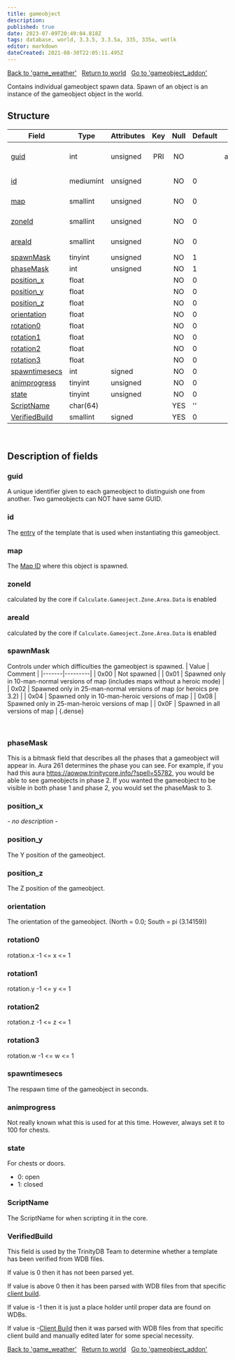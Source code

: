 ```yaml
---
title: gameobject
description:
published: true
date: 2023-07-09T20:49:04.818Z
tags: database, world, 3.3.5, 3.3.5a, 335, 335a, wotlk
editor: markdown
dateCreated: 2021-08-30T22:05:11.495Z
---
```


<a href="https://trinitycore.info/en/database/335/world/game_weather" class="mt-5 v-btn v-btn--depressed v-btn--flat v-btn--outlined theme--light v-size--default darkblue--text text--lighten-3"><span class="v-btn__content"><i aria-hidden="true" class="v-icon notranslate v-icon--left mdi mdi-arrow-left theme--light"></i><span>Back to 'game_weather'</span></span></a>&nbsp;&nbsp;&nbsp;<a href="https://trinitycore.info/en/database/335/world/home" class="mt-5 v-btn v-btn--depressed v-btn--flat v-btn--outlined theme--light v-size--default darkblue--text text--lighten-3"><span class="v-btn__content"><i aria-hidden="true" class="v-icon notranslate v-icon--left mdi mdi-home-outline theme--light"></i><span>Return to world</span></span></a>&nbsp;&nbsp;&nbsp;<a href="https://trinitycore.info/en/database/335/world/gameobject_addon" class="mt-5 v-btn v-btn--depressed v-btn--flat v-btn--outlined theme--light v-size--default darkblue--text text--lighten-3"><span class="v-btn__content"><span>Go to 'gameobject_addon'</span><i aria-hidden="true" class="v-icon notranslate v-icon--right mdi mdi-arrow-right theme--light"></i></span></a>

Contains individual gameobject spawn data. Spawn of an object is an instance of the gameobject object in the world.

## Structure

| Field | Type | Attributes | Key | Null | Default | Extra | Comment |
| --- | --- | --- | :---: | :---: | --- | --- | --- |
| [guid](#guid) | int | unsigned | PRI | NO |  | auto_increment | Global Unique Identifier |
| [id](#id) | mediumint | unsigned |  | NO | 0 |  | Gameobject Identifier |
| [map](#map) | smallint | unsigned |  | NO | 0 |  | Map Identifier |
| [zoneId](#zoneid) | smallint | unsigned |  | NO | 0 |  | Zone Identifier |
| [areaId](#areaid) | smallint | unsigned |  | NO | 0 |  | Area Identifier |
| [spawnMask](#spawnmask) | tinyint | unsigned |  | NO | 1 |  |  |
| [phaseMask](#phasemask) | int | unsigned |  | NO | 1 |  |  |
| [position_x](#position_x) | float |  |  | NO | 0 |  |  |
| [position_y](#position_y) | float |  |  | NO | 0 |  |  |
| [position_z](#position_z) | float |  |  | NO | 0 |  |  |
| [orientation](#orientation) | float |  |  | NO | 0 |  |  |
| [rotation0](#rotation0) | float |  |  | NO | 0 |  |  |
| [rotation1](#rotation1) | float |  |  | NO | 0 |  |  |
| [rotation2](#rotation2) | float |  |  | NO | 0 |  |  |
| [rotation3](#rotation3) | float |  |  | NO | 0 |  |  |
| [spawntimesecs](#spawntimesecs) | int | signed |  | NO | 0 |  |  |
| [animprogress](#animprogress) | tinyint | unsigned |  | NO | 0 |  |  |
| [state](#state) | tinyint | unsigned |  | NO | 0 |  |  |
| [ScriptName](#scriptname) | char(64) |  |  | YES | '' |  |  |
| [VerifiedBuild](#verifiedbuild) | smallint | signed |  | YES | 0 |  |  |
&nbsp;
## Description of fields

### guid
A unique identifier given to each gameobject to distinguish one from another. Two gameobjects can NOT have same GUID.
&nbsp;

### id
The [entry](../world/gameobject_template#entry) of the template that is used when instantiating this gameobject.
&nbsp;

### map
The [Map ID](/files/DBC/335/map#id) where this object is spawned.
&nbsp;

### zoneId
calculated by the core if `Calculate.Gameoject.Zone.Area.Data` is enabled
&nbsp;

### areaId
calculated by the core if `Calculate.Gameoject.Zone.Area.Data` is enabled
&nbsp;

### spawnMask
Controls under which difficulties the gameobject is spawned.
| Value | Comment |
|-------|---------|
| 0x00 | Not spawned |
| 0x01 | Spawned only in 10-man-normal versions of map (includes maps without a heroic mode) |
| 0x02 | Spawned only in 25-man-normal versions of map (or heroics pre 3.2) |
| 0x04 | Spawned only in 10-man-heroic versions of map |
| 0x08 | Spawned only in 25-man-heroic versions of map |
| 0x0F | Spawned in all versions of map |
{.dense}

&nbsp;

### phaseMask
This is a bitmask field that describes all the phases that a gameobject will appear in. Aura 261 determines the phase you can see. For example, if you had this aura https://aowow.trinitycore.info/?spell=55782, you would be able to see gameobjects in phase 2. If you wanted the gameobject to be visible in both phase 1 and phase 2, you would set the phaseMask to 3.
&nbsp;

### position_x
*- no description -*
&nbsp;

### position_y
The Y position of the gameobject.
&nbsp;

### position_z
The Z position of the gameobject.
&nbsp;

### orientation
The orientation of the gameobject. (North = 0.0; South = pi (3.14159))
&nbsp;

### rotation0
rotation.x
-1 <= x <= 1
&nbsp;

### rotation1
rotation.y
-1 <= y <= 1
&nbsp;

### rotation2
rotation.z
-1 <= z <= 1
&nbsp;

### rotation3
rotation.w
-1 <= w <= 1
&nbsp;

### spawntimesecs
The respawn time of the gameobject in seconds.
&nbsp;

### animprogress
Not really known what this is used for at this time. However, always set it to 100 for chests.
&nbsp;

### state
For chests or doors.
* 0: open
* 1: closed
&nbsp;

### ScriptName
The ScriptName for when scripting it in the core.
&nbsp;

### VerifiedBuild
This field is used by the TrinityDB Team to determine whether a template has been verified from WDB files.

If value is 0 then it has not been parsed yet.

If value is above 0 then it has been parsed with WDB files from that specific [client build](/en/database/335/auth/realmlist#gamebuild).

If value is -1 then it is just a place holder until proper data are found on WDBs.

If value is -[Client Build](/en/database/335/auth/realmlist#gamebuild) then it was parsed with WDB files from that specific client build and manually edited later for some special necessity.
&nbsp;

<a href="https://trinitycore.info/en/database/335/world/game_weather" class="mt-5 v-btn v-btn--depressed v-btn--flat v-btn--outlined theme--light v-size--default darkblue--text text--lighten-3"><span class="v-btn__content"><i aria-hidden="true" class="v-icon notranslate v-icon--left mdi mdi-arrow-left theme--light"></i><span>Back to 'game_weather'</span></span></a>&nbsp;&nbsp;&nbsp;<a href="https://trinitycore.info/en/database/335/world/home" class="mt-5 v-btn v-btn--depressed v-btn--flat v-btn--outlined theme--light v-size--default darkblue--text text--lighten-3"><span class="v-btn__content"><i aria-hidden="true" class="v-icon notranslate v-icon--left mdi mdi-home-outline theme--light"></i><span>Return to world</span></span></a>&nbsp;&nbsp;&nbsp;<a href="https://trinitycore.info/en/database/335/world/gameobject_addon" class="mt-5 v-btn v-btn--depressed v-btn--flat v-btn--outlined theme--light v-size--default darkblue--text text--lighten-3"><span class="v-btn__content"><span>Go to 'gameobject_addon'</span><i aria-hidden="true" class="v-icon notranslate v-icon--right mdi mdi-arrow-right theme--light"></i></span></a>
